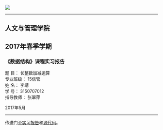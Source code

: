 ![](http://www.fjtcm.edu.cn/r/cms/www/zhuzhan/skin/images/logo.png)
***
## 人文与管理学院
## 2017年春季学期

### **《数据结构》课程实习报告**

题    目：  长整数加减运算  
专业班级：      15信管     
姓    名：       李靖       
学    号：    3150707012  
指导教师：      张翠萍      


2017年5月


----------
传送门至[实习报告](https://github.com/jl223vy/DataStructure/blob/master/3150707012-%E6%9D%8E%E9%9D%96.doc)和[源代码](https://github.com/jl223vy/DataStructure/tree/master/sourceCode)。
